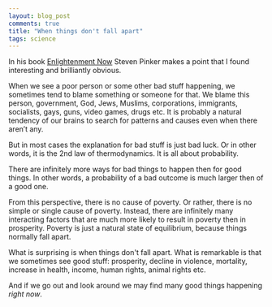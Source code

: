 ```yaml
---
layout: blog_post
comments: true
title: "When things don't fall apart"
tags: science
---
```


In his book [Enlightenment Now](https://en.wikipedia.org/wiki/Enlightenment_Now) Steven Pinker makes a point that I found interesting and brilliantly obvious.

When we see a poor person or some other bad stuff happening, we sometimes tend to blame something or someone for that. We blame this person, government, God, Jews, Muslims, corporations, immigrants, socialists, gays, guns, video games, drugs etc. It is probably a natural tendency of our brains to search for patterns and causes even when there aren’t any.

But in most cases the explanation for bad stuff is just bad luck. Or in other words, it is the 2nd law of thermodynamics. It is all about probability.

There are infinitely more ways for bad things to happen then for good things. In other words, a probability of a bad outcome is much larger then of a good one.

From this perspective, there is no cause of poverty. Or rather, there is no simple or single cause of poverty. Instead, there are infinitely many interacting factors that are much more likely to result in poverty then in prosperity. Poverty is just a natural state of equilibrium, because things normally fall apart.

What is surprising is when things don't fall apart. What is remarkable is that we sometimes see good stuff: prosperity, decline in violence, mortality, increase in health, income, human rights, animal rights etc.

And if we go out and look around we may find many good things happening *right now*.
